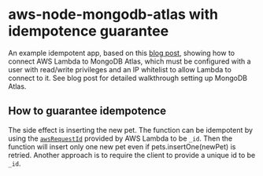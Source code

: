 <!--
title: 'Node.js AWS Lambda connecting to MongoDB Atlas'
description: 'Shows how to connect AWS Lambda to MongoDB Atlas.'
layout: Doc
framework: v1
platform: AWS
language: nodeJS
priority: 10
authorLink: 'https://github.com/welkie'
authorName: 'Matt Welke'
authorAvatar: 'https://avatars0.githubusercontent.com/u/7719209'
-->
# aws-node-mongodb-atlas with idempotence guarantee

An example idempotent app, based on this [blog post](https://mattwelke.com/2019/02/18/free-tier-serverless-mongodb-with-aws-lambda-and-mongodb-atlas.html), showing how to connect AWS Lambda to MongoDB Atlas, which must be configured with a user with read/write privileges and an IP whitelist to allow Lambda to connect to it. See blog post for detailed walkthrough setting up MongoDB Atlas.

## How to guarantee idempotence

The side effect is inserting the new pet. The function can be idempotent by using the [`awsRequestId`](https://docs.aws.amazon.com/lambda/latest/dg/nodejs-context.html) provided by AWS Lambda to be `_id`. Then the function will insert only one new pet even if pets.insertOne(newPet) is retried.
Another approach is to require the client to provide a unique id to be `_id`.
